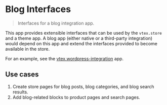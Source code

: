 # Blog Interfaces


> Interfaces for a blog integration app.

This app provides extensible interfaces that can be used by the `vtex.store` and a theme app. A blog app (either native or a third-party integration) would depend on this app and extend the interfaces provided to become available in the store.

For an example, see the [vtex.wordpress-integration](https://github.com/vtex-apps/wordpress-integration) app.

## Use cases

1. Create store pages for blog posts, blog categories, and blog search results.
2. Add blog-related blocks to product pages and search pages.
